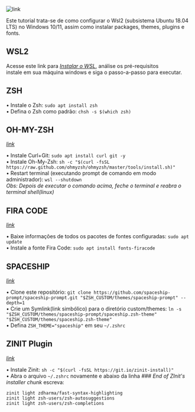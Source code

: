![link](https://assets.ubuntu.com/v1/ad89548e-ubuntu-on-wsl.png)

Este tutorial trata-se de como configurar o Wsl2 (subsistema Ubuntu 18.04 LTS) no Windows 10/11, assim como instalar packages, themes, plugins e fonts.

## WSL2

Acesse este link para _[Instalar o WSL](https://docs.microsoft.com/pt-br/windows/wsl/install)_, análise os pré-requisitos <br> instale em sua máquina windows e siga o passo-a-passo para executar.

## ZSH

• Instale o Zsh: `sudo apt install zsh`<br>
• Defina o Zsh como padrão: `chsh -s $(which zsh)`

## OH-MY-ZSH

_[link](https://ohmyz.sh/)_

• Instale Curl+Git: `sudo apt install curl git -y`<br>
• Instale Oh-My-Zsh: `sh -c "$(curl -fsSL https://raw.github.com/ohmyzsh/ohmyzsh/master/tools/install.sh)"`<br>
• Restart terminal (executando prompt de comando em modo administrador): `wsl --shutdown`<br>
_Obs: Depois de executar o comando acima, feche o terminal e reabra o terminal shell(linux)_

## FIRA CODE

_[link](https://github.com/tonsky/FiraCode)_

• Baixe informações de todos os pacotes de fontes configuradas: `sudo apt update`<br>
• Instale a fonte Fira Code: `sudo apt install fonts-firacode`<br>

## SPACESHIP

_[link](https://github.com/spaceship-prompt/spaceship-prompt)_

• Clone este repositório: `git clone https://github.com/spaceship-prompt/spaceship-prompt.git "$ZSH_CUSTOM/themes/spaceship-prompt" --depth=1`<br>
• Crie um Symlink(link simbólico) para o diretório custom/themes: `ln -s "$ZSH_CUSTOM/themes/spaceship-prompt/spaceship.zsh-theme" "$ZSH_CUSTOM/themes/spaceship.zsh-theme"`<br>
• Defina `ZSH_THEME="spaceship"` em seu `~/.zshrc`

## ZINIT Plugin

_[link](https://github.com/zdharma-continuum/zinit)_

• Instale Zinit: `sh -c "$(curl -fsSL https://git.io/zinit-install)"`<br>
• Abra o arquivo `~/.zshrc` novamente e abaixo da linha _### End of ZInit's installer chunk_ escreva:

`zinit light zdharma/fast-syntax-highlighting`<br>
`zinit light zsh-users/zsh-autosuggestions`<br>
`zinit light zsh-users/zsh-completions`

